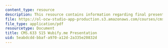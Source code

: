 ```yaml
---
content_type: resource
description: This resource contains information regarding final presentation.
file: https://ol-ocw-studio-app-production.s3.amazonaws.com/courses/cms-633-digital-humanities-spring-2015/5eabdcddbbafa970a12d2a335e20832d_MITCMS_633S15_Wubify_Pres.pdf
file_type: application/pdf
resourcetype: Document
title: CMS.633 S15 Wubify.me Presentation
uid: 5eabdcdd-bbaf-a970-a12d-2a335e20832d
---
```

